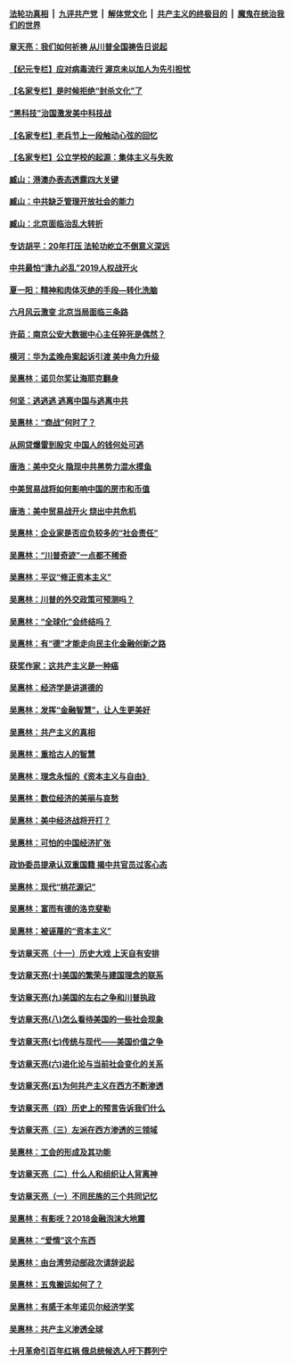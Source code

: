 

####  [法轮功真相](../../../../basic/blob/master/README.md?t=07050131) &nbsp;|&nbsp; [九评共产党](../../../../9ping.md/blob/master/README.md?t=07050131) &nbsp;|&nbsp; [解体党文化](../../../../jtdwh.md/blob/master/README.md?t=07050131)  &nbsp;|&nbsp; [共产主义的终极目的](../../../../gczydzjmd.md/blob/master/README.md?t=07050131) &nbsp;|&nbsp; [魔鬼在统治我们的世界](../../../../mgztzwmdsj.md/blob/master/README.md?t=07050131) 

#### [章天亮：我们如何祈祷 从川普全国祷告日说起](../pages/nsc423/n11944627.md?t=07050131) 

#### [【纪元专栏】应对病毒流行 渥京未以加人为先引担忧](../pages/nsc423/n11875714.md?t=07050131) 

#### [【名家专栏】是时候拒绝“封杀文化”了](../pages/nsc423/n11814093.md?t=07050131) 

#### [“黑科技”治国激发美中科技战](../pages/nsc423/n11638056.md?t=07050131) 

#### [【名家专栏】老兵节上一段触动心弦的回忆](../pages/nsc423/n11646016.md?t=07050131) 

#### [【名家专栏】公立学校的起源：集体主义与失败](../pages/nsc423/n11601833.md?t=07050131) 

#### [臧山：港澳办表态透露四大关键](../pages/nsc423/n11421628.md?t=07050131) 

#### [臧山：中共缺乏管理开放社会的能力](../pages/nsc423/n11407457.md?t=07050131) 

#### [臧山：北京面临治乱大转折](../pages/nsc423/n11406895.md?t=07050131) 

#### [专访胡平：20年打压 法轮功屹立不倒意义深远](../pages/nsc423/n11398800.md?t=07050131) 

#### [中共最怕“逢九必乱”2019人权战开火](../pages/nsc423/n11385248.md?t=07050131) 

#### [夏一阳：精神和肉体灭绝的手段—转化洗脑](../pages/nsc423/n11368250.md?t=07050131) 

#### [六月风云激变 北京当局面临三条路](../pages/nsc423/n11313668.md?t=07050131) 

#### [许茹：南京公安大数据中心主任猝死是偶然？](../pages/nsc423/n11064744.md?t=07050131) 

#### [横河：华为孟晚舟案起诉引渡 美中角力升级](../pages/nsc423/n11027230.md?t=07050131) 

#### [吴惠林：诺贝尔奖让海耶克翻身](../pages/nsc423/n10890049.md?t=07050131) 

#### [何坚：逃逃逃 逃离中国与逃离中共](../pages/nsc423/n10592891.md?t=07050131) 

#### [吴惠林：“商战”何时了？](../pages/nsc423/n10573558.md?t=07050131) 

#### [从网贷爆雷到股灾 中国人的钱何处可逃](../pages/nsc423/n10572800.md?t=07050131) 

#### [唐浩：美中交火 隐现中共黑势力混水摸鱼](../pages/nsc423/n10544040.md?t=07050131) 

#### [中美贸易战将如何影响中国的房市和币值](../pages/nsc423/n10543697.md?t=07050131) 

#### [唐浩：美中贸易战开火 烧出中共危机](../pages/nsc423/n10540126.md?t=07050131) 

#### [吴惠林：企业家是否应负较多的“社会责任”](../pages/nsc423/n10535022.md?t=07050131) 

#### [吴惠林：“川普奇迹”一点都不稀奇](../pages/nsc423/n10512808.md?t=07050131) 

#### [吴惠林：平议“修正资本主义”](../pages/nsc423/n10495724.md?t=07050131) 

#### [吴惠林：川普的外交政策可预测吗？](../pages/nsc423/n10462387.md?t=07050131) 

#### [吴惠林：“全球化”会终结吗？](../pages/nsc423/n10452838.md?t=07050131) 

#### [吴惠林：有“德”才能走向民主化金融创新之路](../pages/nsc423/n10432292.md?t=07050131) 

#### [获奖作家：这共产主义是一种癌](../pages/nsc423/n10431541.md?t=07050131) 

#### [吴惠林：经济学是讲道德的](../pages/nsc423/n10398014.md?t=07050131) 

#### [吴惠林：发挥“金融智慧”，让人生更美好](../pages/nsc423/n10375019.md?t=07050131) 

#### [吴惠林：共产主义的真相](../pages/nsc423/n10351394.md?t=07050131) 

#### [吴惠林：重拾古人的智慧](../pages/nsc423/n10337691.md?t=07050131) 

#### [吴惠林：理念永恒的《资本主义与自由》](../pages/nsc423/n10316274.md?t=07050131) 

#### [吴惠林：数位经济的美丽与哀愁](../pages/nsc423/n10292946.md?t=07050131) 

#### [吴惠林：美中经济战将开打？](../pages/nsc423/n10258825.md?t=07050131) 

#### [吴惠林：可怕的中国经济扩张](../pages/nsc423/n10219147.md?t=07050131) 

#### [政协委员提承认双重国籍 揭中共官员过客心态](../pages/nsc423/n10208809.md?t=07050131) 

#### [吴惠林：现代“桃花源记”](../pages/nsc423/n10185234.md?t=07050131) 

#### [吴惠林：富而有德的洛克斐勒](../pages/nsc423/n10142264.md?t=07050131) 

#### [吴惠林：被诬蔑的“资本主义”](../pages/nsc423/n10124816.md?t=07050131) 

#### [专访章天亮（十一）历史大戏 上天自有安排](../pages/nsc423/n10094905.md?t=07050131) 

#### [专访章天亮(十)美国的繁荣与建国理念的联系](../pages/nsc423/n10094899.md?t=07050131) 

#### [专访章天亮(九)美国的左右之争和川普执政](../pages/nsc423/n10094889.md?t=07050131) 

#### [专访章天亮(八)怎么看待美国的一些社会现象](../pages/nsc423/n10094857.md?t=07050131) 

#### [专访章天亮(七)传统与现代——美国价值之争](../pages/nsc423/n10093140.md?t=07050131) 

#### [专访章天亮(六)进化论与当前社会变化的关系](../pages/nsc423/n10092036.md?t=07050131) 

#### [专访章天亮(五)为何共产主义在西方不断渗透](../pages/nsc423/n10083620.md?t=07050131) 

#### [专访章天亮（四）历史上的预言告诉我们什么](../pages/nsc423/n10083606.md?t=07050131) 

#### [专访章天亮（三）左派在西方渗透的三领域](../pages/nsc423/n10081115.md?t=07050131) 

#### [吴惠林：工会的形成及其功能](../pages/nsc423/n10080633.md?t=07050131) 

#### [专访章天亮（二）什么人和组织让人背离神](../pages/nsc423/n10076637.md?t=07050131) 

#### [专访章天亮（一）不同民族的三个共同记忆](../pages/nsc423/n10074188.md?t=07050131) 

#### [吴惠林：有影呒？2018金融泡沫大地震](../pages/nsc423/n10040534.md?t=07050131) 

#### [吴惠林：“爱情”这个东西](../pages/nsc423/n10019423.md?t=07050131) 

#### [吴惠林：由台湾劳动部政次请辞说起](../pages/nsc423/n9979679.md?t=07050131) 

#### [吴惠林：五鬼搬运如何了？](../pages/nsc423/n9925338.md?t=07050131) 

#### [吴惠林：有感于本年诺贝尔经济学奖](../pages/nsc423/n9871883.md?t=07050131) 

#### [吴惠林：共产主义渗透全球](../pages/nsc423/n9812748.md?t=07050131) 

#### [十月革命引百年红祸 俄总统候选人吁下葬列宁](../pages/nsc423/n9810182.md?t=07050131) 

